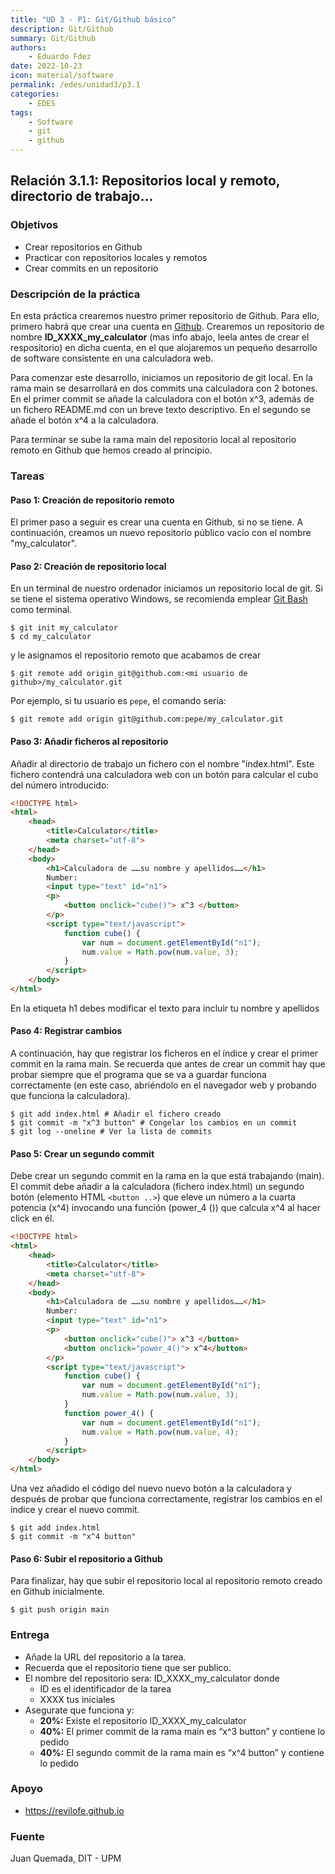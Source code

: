 ```yaml
---
title: "UD 3 - P1: Git/Github básico"
description: Git/Github
summary: Git/Github
authors:
    - Eduardo Fdez
date: 2022-10-23
icon: material/software
permalink: /edes/unidad3/p3.1
categories:
    - EDES
tags:
    - Software 
    - git 
    - github
---
```

## Relación 3.1.1: Repositorios local y remoto, directorio de trabajo... 

### Objetivos
 * Crear repositorios en Github
 * Practicar con repositorios locales y remotos
 * Crear commits en un repositorio

### Descripción de la práctica

En esta práctica crearemos nuestro primer repositorio de Github. Para ello, primero habrá que crear una cuenta en [Github](https://github.com). Crearemos un repositorio de nombre **ID_XXXX_my_calculator** (mas info abajo, leela antes de crear el respositorio) en dicha cuenta, en el que alojaremos un pequeño desarrollo de software consistente en una calculadora web. 

Para comenzar este desarrollo, iniciamos un repositorio de git local. En la rama main se desarrollará en dos commits una calculadora con 2 botones. En el primer commit  se añade la calculadora con el botón x^3, además de un fichero README.md con un breve texto descriptivo. En el segundo se añade el botón x^4 a la calculadora. 

Para terminar se sube la rama main del repositorio local al repositorio remoto en Github que hemos creado al principio.



### Tareas

#### Paso 1: Creación de repositorio remoto
El primer paso a seguir es crear una cuenta en Github, si no se tiene. A continuación, creamos un nuevo repositorio público vacío con el nombre "my_calculator".

#### Paso 2: Creación de repositorio local
En un terminal de nuestro ordenador iniciamos un repositorio local de git. Si se tiene el sistema operativo Windows, se recomienda emplear [Git Bash](https://gitforwindows.org/) como terminal.
```
$ git init my_calculator
$ cd my_calculator
```
y le asignamos el repositorio remoto que acabamos de crear
```
$ git remote add origin git@github.com:<mi usuario de github>/my_calculator.git
```

Por ejemplo, si tu usuario es `pepe`, el comando sería:
```
$ git remote add origin git@github.com:pepe/my_calculator.git
```

#### Paso 3: Añadir ficheros al repositorio

Añadir al directorio de trabajo un fichero con el nombre "index.html". Este fichero contendrá una calculadora web con un botón para calcular el cubo del número introducido:
```html
<!DOCTYPE html>
<html>
	<head>
		<title>Calculator</title>
		<meta charset="utf-8">
	</head>
	<body>
		<h1>Calculadora de ……su nombre y apellidos……</h1>
		Number:
		<input type="text" id="n1">
		<p>
			<button onclick="cube()"> x^3 </button>
		</p>
		<script type="text/javascript">
			function cube() {
				var num = document.getElementById("n1");
				num.value = Math.pow(num.value, 3);
			}
		</script>
	</body>
</html>
```
En la etiqueta h1 debes modificar el texto para incluir tu nombre y apellidos

#### Paso 4: Registrar cambios
A continuación, hay que registrar los ficheros en el índice y crear el primer commit en la rama main. Se recuerda que antes de crear un commit hay que probar siempre que el programa que se va a guardar funciona correctamente (en este caso, abriéndolo en el navegador web y probando que funciona la calculadora).

```
$ git add index.html # Añadir el fichero creado
$ git commit -m "x^3 button" # Congelar los cambios en un commit
$ git log --oneline # Ver la lista de commits
```

#### Paso 5: Crear un segundo commit
Debe crear un segundo commit en la rama en la que está trabajando (main). 
El commit debe añadir a la calculadora (fichero index.html) un segundo botón (elemento HTML `<button ..>`) que eleve un número a la cuarta potencia (x^4) invocando una función (power_4 ()) que calcula x^4 al hacer click en él.

```html
<!DOCTYPE html>
<html>
	<head>
		<title>Calculator</title>
		<meta charset="utf-8">
	</head>
	<body>
		<h1>Calculadora de ……su nombre y apellidos……</h1>
		Number:
		<input type="text" id="n1">
		<p>
			<button onclick="cube()"> x^3 </button>
			<button onclick="power_4()"> x^4</button>
		</p>
		<script type="text/javascript">
			function cube() {
				var num = document.getElementById("n1");
				num.value = Math.pow(num.value, 3);
			}
			function power_4() {
				var num = document.getElementById("n1");
				num.value = Math.pow(num.value, 4);
			}
		</script>
	</body>
</html>
```

Una vez añadido el código del nuevo nuevo botón a la calculadora y después de probar que funciona correctamente, registrar los cambios en el índice y crear el nuevo commit.

```
$ git add index.html
$ git commit -m "x^4 button"
```

#### Paso 6: Subir el repositorio a Github

Para finalizar, hay que subir el repositorio local al repositorio remoto creado en Github inicialmente.

```
$ git push origin main
```

### Entrega
* Añade la URL del repositorio a la tarea. 
* Recuerda que el repositorio tiene que ser publico.
* El nombre del repositorio sera: ID_XXXX_my_calculator donde 
  - ID es el identificador de la tarea
  - XXXX tus iniciales
* Asegurate que funciona y: 
  -	**20%:**  Existe el repositorio ID_XXXX_my_calculator
  -	**40%:**  El primer commit de la rama main es “x^3 button” y contiene lo pedido
  -	**40%:**  El segundo commit de la rama main es “x^4 button” y contiene lo pedido

### Apoyo

* https://revilofe.github.io

### Fuente

Juan Quemada, DIT - UPM